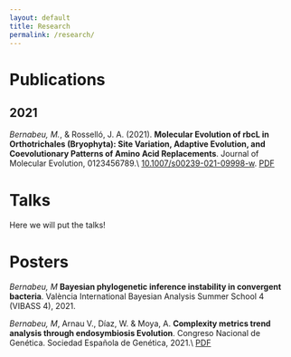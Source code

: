 ```yaml
---
layout: default
title: Research
permalink: /research/
---
```


# Publications
## 2021
*Bernabeu, M.*, & Rosselló, J. A. (2021).
**Molecular Evolution of rbcL in Orthotrichales (Bryophyta): Site Variation,
Adaptive Evolution, and Coevolutionary Patterns of Amino Acid Replacements**.
Journal of Molecular Evolution, 0123456789.\\
[10.1007/s00239-021-09998-w](https://doi.org/10.1007/s00239-021-09998-w).
[PDF](https://drive.google.com/uc?export=download&id=14k4oapOk2zy-sgbLCYYCnVh3_LQIom4l)

# Talks
Here we will put the talks!

# Posters
*Bernabeu, M*
**Bayesian phylogenetic inference instability in convergent bacteria**.
València International Bayesian Analysis Summer School 4 (VIBASS 4), 2021.


*Bernabeu, M*, Arnau V., Díaz, W. & Moya, A.
**Complexity metrics trend analysis through endosymbiosis Evolution**.
Congreso Nacional de Genética. Sociedad Española de Genética, 2021.\\
[PDF](https://drive.google.com/uc?export=download&id=1MqWeN2yESrb3NpWib806DHq0u6dZnsLA)
